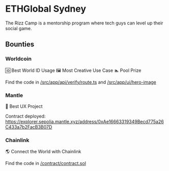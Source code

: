 # ETHGlobal Sydney

The Rizz Camp is a mentorship program where tech guys can level up their social game. 

## Bounties

### Worldcoin

🆔 Best World ID Usage
🖼️ Most Creative Use Case
🏊 Pool Prize 

Find the code in [/src/app/api/verify/route.ts](./src/app/api/verify/route.ts) and [/src/app/ui/hero-image](./src/app/ui/hero-image)

### Mantle

🎨 Best UX Project

Contract deployed: https://explorer.sepolia.mantle.xyz/address/0xAe16663319349Becd775a26C433a7b2FacB3B07D

### Chainlink

🌎 Connect the World with Chainlink

Find the code in [/contract/contract.sol](/contract/contract.sol)
